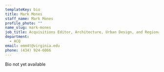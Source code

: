 ```yaml
---
templateKey: bio
title: Mark Mones
staff_name: Mark Mones
profile_photo: ""
name_slug: mark-mones
job_title: Acquisitions Editor, Architecture, Urban Design, and Regional Books
department:
  - ACQ
email: emm4t@virginia.edu
phone: (434) 924-6066
---
```

Bio not yet available
